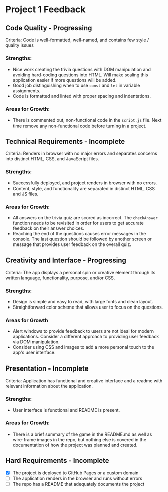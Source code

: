 # Project 1 Feedback

## Code Quality - Progressing

Criteria: Code is well-formatted, well-named, and contains few style / quality issues

### Strengths:

-   Nice work creating the trivia questions with DOM manipulation and avoiding hard-coding questions into HTML. Will make scaling this application easier if more questions will be added.
-   Good job distinguishing when to use `const` and `let` in variable assignments.
-   Code is formatted and linted with proper spacing and indentations.

### Areas for Growth:

-   There is commented out, non-functional code in the `script.js` file. Next time remove any non-functional code before turning in a project.

## Technical Requirements - Incomplete

Criteria: Renders in browser with no major errors and separates concerns into distinct HTML, CSS, and JavaScript files.

### Strengths:

-   Successfully deployed, and project renders in browser with no errors.
-   Content, style, and functionality are separated in distinct HTML, CSS and JS files.

### Areas for Growth:

-   All answers on the trivia quiz are scored as incorrect. The `checkAnswer` function needs to be revisited in order for users to get accurate feedback on their answer choices.
-   Reaching the end of the questions causes error messages in the console. The last question should be followed by another screen or message that provides user feedback on the overall quiz.

## Creativity and Interface - Progressing

Criteria: The app displays a personal spin or creative element through its written language, functionality, purpose, and/or CSS.

### Strengths:

-   Design is simple and easy to read, with large fonts and clean layout.
-   Straightforward color scheme that allows user to focus on the questions.

### Areas for Growth

-   Alert windows to provide feedback to users are not ideal for modern applications. Consider a different approach to providing user feedback via DOM manipulation.
-   Consider using CSS and images to add a more personal touch to the app's user interface.

## Presentation - Incomplete

Criteria: Application has functional and creative interface and a readme with relevant information about the application.

### Strengths:

-   User interface is functional and README is present.

### Areas for Growth:

-   There is a brief summary of the game in the README.md as well as wire-frame images in the repo, but nothing else is covered in the documentation of how the project was planned and created.

## Hard Requirements - Incomplete

- [x] The project is deployed to GitHub Pages or a custom domain
- [ ] The application renders in the browser and runs without errors
- [ ] The repo has a README that adequately documents the project
